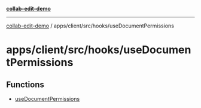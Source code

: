 [**collab-edit-demo**](../../../../../README.md)

***

[collab-edit-demo](../../../../../README.md) / apps/client/src/hooks/useDocumentPermissions

# apps/client/src/hooks/useDocumentPermissions

## Functions

- [useDocumentPermissions](functions/useDocumentPermissions.md)
